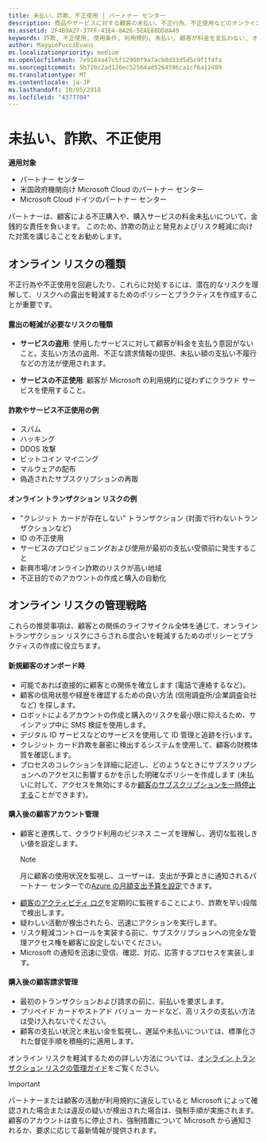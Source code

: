```yaml
---
title: 未払い、詐欺、不正使用 | パートナー センター
description: 商品やサービスに対する顧客の未払い、不正行為、不正使用などのオンライン トランザクション リスクを管理するための戦略。
ms.assetid: 2F4B9A27-37FF-41E4-8A26-5EAE88DD8A49
keywords: 詐欺, 不正使用, 使用条件, 利用規約, 未払い, 顧客が料金を支払わない, オンライン リスク, サービスの盗用, サービスの不正使用, サブスクリプションの一時停止,
author: MaggiePucciEvans
ms.localizationpriority: medium
ms.openlocfilehash: 7e9184a47c5f12900f9a7acb0d33d5d5c9f1f4fa
ms.sourcegitcommit: 5b720c2ad126ec52564ad5264596ca1cf6a12489
ms.translationtype: MT
ms.contentlocale: ja-JP
ms.lasthandoff: 10/05/2018
ms.locfileid: "4377704"
---
```

# <a name="non-payment-fraud-or-misuse"></a>未払い、詐欺、不正使用

**適用対象**

-  パートナー センター
-  米国政府機関向け Microsoft Cloud のパートナー センター
-  Microsoft Cloud ドイツのパートナー センター

パートナーは、顧客による不正購入や、購入サービスの料金未払いについて、金銭的な責任を負います。 このため、詐欺の防止と発見およびリスク軽減に向けた対策を講じることをお勧めします。

## <a name="types-of-online-risk"></a>オンライン リスクの種類

不正行為や不正使用を回避したり、これらに対処するには、潜在的なリスクを理解して、リスクへの露出を軽減するためのポリシーとプラクティスを作成することが重要です。

#### <a name="risk-exposure-to-be-mitigated"></a>露出の軽減が必要なリスクの種類

- **サービスの盗用**: 使用したサービスに対して顧客が料金を支払う意図がないこと。支払い方法の盗用、不正な請求情報の提供、未払い額の支払い不履行などの方法が使用されます。

- **サービスの不正使用**: 顧客が Microsoft の利用規約に従わずにクラウド サービスを使用すること。

#### <a name="examples-of-possible-fraud-or-service-abuse"></a>詐欺やサービス不正使用の例
- スパム
- ハッキング
- DDOS 攻撃
- ビットコイン マイニング
- マルウェアの配布
- 偽造されたサブスクリプションの再販 

#### <a name="examples-of-online-transaction-risk"></a>オンライン トランザクション リスクの例
- "クレジット カードが存在しない" トランザクション (対面で行わないトランザクションなど)
- ID の不正使用
- サービスのプロビジョニングおよび使用が最初の支払い受領前に発生すること
- 新興市場/オンライン詐欺のリスクが高い地域
- 不正目的でのアカウントの作成と購入の自動化

## <a name="strategies-for-managing-online-risk"></a>オンライン リスクの管理戦略

これらの推奨事項は、顧客との関係のライフサイクル全体を通じて、オンライン トランザクション リスクにさらされる度合いを軽減するためのポリシーとプラクティスの作成に役立ちます。  

#### <a name="when-onboarding-new-customers"></a>新規顧客のオンボード時
- 可能であれば直接的に顧客との関係を確立します (電話で連絡するなど)。
- 顧客の信用状態や経歴を確認するための良い方法 (信用調査所/企業調査会社など) を探します。 
- ロボットによるアカウントの作成と購入のリスクを最小限に抑えるため、サインアップ中に SMS 検証を使用します。
- デジタル ID サービスなどのサービスを使用して ID 管理と追跡を行います。
- クレジット カード詐欺を厳密に検出するシステムを使用して、顧客の財務体質を確認します。
- プロセスのコレクションを詳細に記述し、どのようなときにサブスクリプションへのアクセスに影響するかを示した明確なポリシーを作成します (未払いに対して、アクセスを無効にするか[顧客のサブスクリプションを一時停止する](suspend-a-subscription.md)ことができます)。

#### <a name="post-purchase-customer-account-management"></a>購入後の顧客アカウント管理
- 顧客と連携して、クラウド利用のビジネス ニーズを理解し、適切な監視しきい値を設定します。
    > [!NOTE]  
    >  月に顧客の使用状況を監視し、ユーザーは、支出が予算ときに通知されるパートナー センターでの[Azure の月額支出予算を設定](set-an-azure-spending-budget-for-your-customers.md)できます。
- [顧客のアクティビティ ログ](activity-logs.md)を定期的に監視することにより、詐欺を早い段階で検出します。
- 疑わしい活動が検出されたら、迅速にアクションを実行します。
- リスク軽減コントロールを実装する前に、サブスクリプションへの完全な管理アクセス権を顧客に設定しないでください。
- Microsoft の通知を迅速に受信、確認、対応、応答するプロセスを実装します。

#### <a name="post-purchase-customer-billing-management"></a>購入後の顧客請求管理
- 最初のトランザクションおよび請求の前に、前払いを要求します。 
- プリペイド カードやストアド バリュー カードなど、高リスクの支払い方法は受け入れないでください。
- 顧客の支払い状況と未払い金を監視し、遅延や未払いについては、標準化された督促手順を積極的に適用します。

オンライン リスクを軽減するための詳しい方法については、[オンライン トランザクション リスクの管理ガイド](https://assets.windowsphone.com/7d885238-e13b-4f10-a682-3d5adacd2859/CSP-PartnerRiskGuide-APSFinal_InvariantCulture_Default.zip)をご覧ください。

> [!IMPORTANT]  
> パートナーまたは顧客の活動が利用規約に違反していると Microsoft によって確認された場合または違反の疑いが検出された場合は、強制手順が実施されます。 顧客のアカウントは直ちに停止され、強制措置について Microsoft から通知されるか、要求に応じて最新情報が提供されます。

 

 



